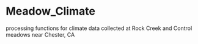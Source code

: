# Meadow_Climate
 processing functions for climate data collected at Rock Creek and Control meadows near Chester, CA
